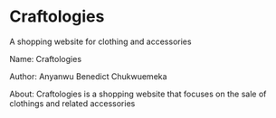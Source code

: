 # Craftologies
 A shopping website for clothing and accessories

Name: Craftologies

Author: Anyanwu Benedict Chukwuemeka

About: 
Craftologies is a shopping website that focuses on the sale of clothings and related accessories
